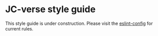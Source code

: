 # JC-verse style guide

This style guide is under construction. Please visit the [eslint-config](packages/eslint-config/README.md) for current rules.
